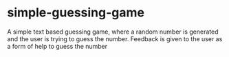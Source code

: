 # simple-guessing-game
A simple text based guessing game, where a random number is generated and the user is trying to guess the number. Feedback is given to the user as a form of help to guess the number
